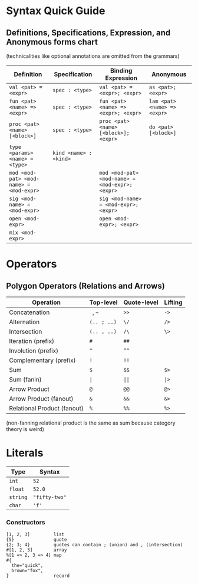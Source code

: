 # Syntax Quick Guide

## Definitions, Specifications, Expression, and Anonymous forms chart
(technicalities like optional annotations are omitted from the grammars)

| Definition | Specification | Binding Expression | Anonymous |
--- | --- | --- | ---
| `val <pat> = <expr>` | `spec : <type>` | `val <pat> = <expr>; <expr>` | `as <pat>; <expr>` |
| `fun <pat> <name> => <expr>` | `spec : <type>` | `fun <pat> <name> => <expr>; <expr>` | `lam <pat> <name> => <expr>` |
| `proc <pat> <name> [<block>]` | `spec : <type>` | `proc <pat> <name> [<block>]; <expr>` | `do <pat> [<block>]` |
| `type <params> <name> = <type>` | `kind <name> : <kind>` | | |
| `mod <mod-pat> <mod-name> = <mod-expr>` | | `mod <mod-pat> <mod-name> = <mod-expr>; <expr>` | |
| `sig <mod-name> = <mod-expr>` | | `sig <mod-name> = <mod-expr>; <expr>` | |
| `open <mod-expr>` | | `open <mod-expr>; <expr>` | |
| `mix <mod-expr>` | | | 

# Operators

## Polygon Operators (Relations and Arrows)
| Operation | Top-level | Quote-level | Lifting |
--- | --- | --- | ---
| Concatenation | ` `, `~` | `>>` | `->` |
| Alternation | `(.. ; ..)` | `\/` | `/>` |
| Intersection | `(.. , ..)` | `/\` | `\>` |
| Iteration (prefix) | `#` | `##` | | 
| Involution (prefix) | `^` | `^^` | | 
| Complementary (prefix) | `!` | `!!` | | 
| Sum | `$` | `$$` | `$>` |
| Sum (fanin) | `\|` | `\|\|` | `\|>` | 
| Arrow Product | `@` | `@@` | `@>` |
| Arrow Product (fanout) | `&` | `&&` | `&>`
| Relational Product (fanout) | `%` | `%%` | `%>` |

(non-fanning relational product is the same as sum because category theory is weird)

# Literals
| Type | Syntax | 
--- | --- 
| `int` | `52` | 
| `float` | `52.0` | 
| `string` | `"fifty-two"` | 
| `char`  | `'f'` | 

### Constructors
```
[1, 2, 3]         list
{5}               quote
{2; 3; 4}         quotes can contain ; (union) and , (intersection)
#[1, 2, 3]        array
%[1 => 2, 3 => 4] map
#{
  the="quick", 
  brown="fox", 
}                 record
```
